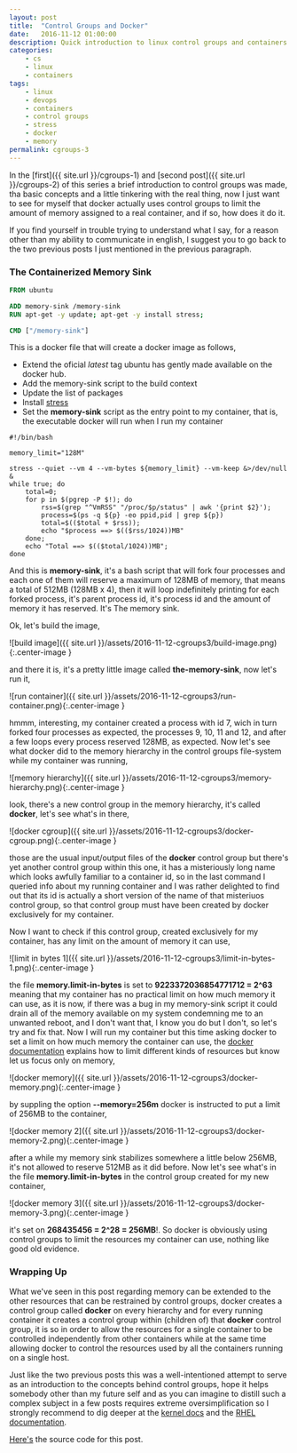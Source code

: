 ```yaml
---
layout: post
title:  "Control Groups and Docker"
date:   2016-11-12 01:00:00
description: Quick introduction to linux control groups and containers.
categories:
    - cs
    - linux
    - containers
tags:
    - linux
    - devops
    - containers
    - control groups
    - stress
    - docker
    - memory
permalink: cgroups-3
---
```


In the [first]({{ site.url }}/cgroups-1) and [second post]({{ site.url }}/cgroups-2) 
of this series a brief introduction to control groups was made,
tha basic concepts and a little tinkering with the real thing, now I just want
to see for myself that docker actually uses control groups to limit the amount
of memory assigned to a real container, and if so, how does it do it.

If you find yourself in trouble trying to understand what I say, for a reason
other than my ability to communicate in english, I suggest you to go
back to the two previous posts I just mentioned in the previous paragraph.

### The Containerized Memory Sink

``` dockerfile
FROM ubuntu

ADD memory-sink /memory-sink
RUN apt-get -y update; apt-get -y install stress;

CMD ["/memory-sink"]
```

This is a docker file that will create a docker image as follows,

* Extend the oficial *latest* tag ubuntu has gently made available on the
  docker hub.
* Add the memory-sink script to the build context
* Update the list of packages
* Install [stress](http://people.seas.harvard.edu/~apw/stress/)
* Set the **memory-sink** script as the entry point to my container, that is,
  the executable docker will run when I run my container

```
#!/bin/bash

memory_limit="128M"

stress --quiet --vm 4 --vm-bytes ${memory_limit} --vm-keep &>/dev/null &
while true; do
    total=0;
    for p in $(pgrep -P $!); do
        rss=$(grep "^VmRSS" "/proc/$p/status" | awk '{print $2}');
        process=$(ps -q ${p} -eo ppid,pid | grep ${p})
        total=$(($total + $rss));
        echo "$process ==> $(($rss/1024))MB"
    done;
    echo "Total ==> $(($total/1024))MB";
done
```

And this is **memory-sink**, it's a bash script that will fork four processes
and each one of them will reserve a maximum of 128MB of memory, that means a
total of 512MB (128MB x 4), then it will loop indefinitely printing for each
forked process, it's parent process id, it's process id and the amount of
memory it has reserved. It's The memory sink.

Ok, let's build the image,

![build image]({{ site.url }}/assets/2016-11-12-cgroups3/build-image.png){:.center-image }

and there it is, it's a pretty little image called **the-memory-sink**, now
let's run it,

![run container]({{ site.url }}/assets/2016-11-12-cgroups3/run-container.png){:.center-image }

hmmm, interesting, my container created a process with id 7, wich in turn
forked four processes as expected, the processes 9, 10, 11 and 12, and after a
few loops every process reserved 128MB, as expected. Now let's see what docker
did to the memory hierarchy in the control groups file-system while my
container was running,

![memory hierarchy]({{ site.url }}/assets/2016-11-12-cgroups3/memory-hierarchy.png){:.center-image }

look, there's a new control group in the memory hierarchy, it's called
**docker**, let's see what's in there, 

![docker cgroup]({{ site.url }}/assets/2016-11-12-cgroups3/docker-cgroup.png){:.center-image }

those are the usual input/output files of the **docker** control group but
there's yet another control group within this one, it has a misteriously long
name which looks awfully familiar to a container id, so in the last command I
queried info about my running container and I was rather delighted to find out
that its id is actually a short version of the name of that misteriuos control
group, so that control group must have been created by docker exclusively for
my container. 

Now I want to check if this control group, created exclusively for my
container, has any limit on the amount of memory it can use,

![limit in bytes 1]({{ site.url }}/assets/2016-11-12-cgroups3/limit-in-bytes-1.png){:.center-image }

the file **memory.limit-in-bytes** is set to **9223372036854771712 = 2^63**
meaning that my container has no practical limit on how much memory it can use,
as it is now, if there was a bug in my memory-sink script it could drain all of
the  memory available on my system condemning me to an unwanted reboot, and I
don't want that, I know you do but I don't, so let's try and fix that. Now I
will run my container but this time asking docker to set a limit on how
much memory the container can use, the [docker documentation](https://docs.docker.com/engine/reference/run/) 
explains how to limit different kinds of resources but know let us focus only on memory,

![docker memory]({{ site.url }}/assets/2016-11-12-cgroups3/docker-memory.png){:.center-image }

by suppling the option **--memory=256m** docker is instructed to put a limit of
256MB to the container,

![docker memory 2]({{ site.url }}/assets/2016-11-12-cgroups3/docker-memory-2.png){:.center-image }

after a while my memory sink stabilizes somewhere a little below 256MB, it's
not allowed to reserve 512MB as it did before. Now let's see what's in the file
**memory.limit-in-bytes** in the control group created for my new container,

![docker memory 3]({{ site.url }}/assets/2016-11-12-cgroups3/docker-memory-3.png){:.center-image }

it's set on **268435456 = 2^28 = 256MB**!. So docker is obviously using control
groups to limit the resources my container can use, nothing like good old evidence.

### Wrapping Up

What we've seen in this post regarding memory can be extended to the other
resources that can be restrained by control groups, docker creates a control
group called **docker** on every hierarchy and for every running container it
creates a control group within (children of) that **docker** control group, it
is so in order to allow the resources for a single container to be controlled
independently from other containers while at the same time allowing docker to
control the resources used by all the containers running on a single host.

Just like the two previous posts this was a well-intentioned attempt to serve
as an introduction to the concepts behind control groups, hope it helps
somebody other than my future self and as you can imagine to distill such a
complex subject in a few posts requires extreme oversimplification so I
strongly recommend to dig deeper at the [kernel
docs](https://www.kernel.org/doc/Documentation/cgroup-v1/cgroups.txt "Kernel
Docs") and the [RHEL
documentation](https://access.redhat.com/documentation/en-US/Red_Hat_Enterprise_Linux/6/html/Resource_Management_Guide/sec-memory.html).

[Here's](https://github.com/camilobermudez85/blog-source/tree/master/control-groups-3)
the source code for this post.
